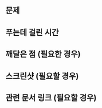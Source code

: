 ## 문제

<!-- 없음 -->

## 푸는데 걸린 시간
<!-- 없음 -->

## 깨달은 점 (필요한 경우)

## 스크린샷 (필요할 경우)
<!-- 없음 -->

## 관련 문서 링크 (필요할 경우)
<!-- 없음 -->
